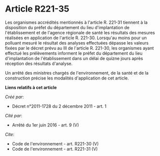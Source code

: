 # Article R221-35

Les organismes accrédités mentionnés à l'article R. 221-31 tiennent à la disposition du préfet du département du lieu
d'implantation de l'établissement et de l'agence régionale de santé les résultats des mesures réalisées en application de
l'article R. 221-30. Lorsqu'au moins pour un polluant mesuré le résultat des analyses effectuées dépasse les valeurs fixées
par le décret prévu au III de l'article R. 221-30, les organismes ayant effectué les prélèvements informent le préfet du
département du lieu d'implantation de l'établissement dans un délai de quizne jours après réception des résultats d'analyse. 

Un arrêté des ministres chargés de l'environnement, de la santé et de la construction précise les modalités d'application de
cet article.

**Liens relatifs à cet article**

_Créé par_:

  - Décret n°2011-1728 du 2 décembre 2011 - art. 1

_Cité par_:

  - Arrêté du 1er juin 2016 - art. 9 (V)

_Cite_:

  - Code de l'environnement - art. R221-30 (V)
  - Code de l'environnement - art. R221-31 (V)
